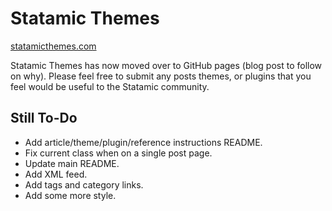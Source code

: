 # Statamic Themes

[statamicthemes.com](http://www.statamicthemes.com)

Statamic Themes has now moved over to GitHub pages (blog post to follow on why). Please feel free to submit any posts themes, or plugins that you feel would be useful to the Statamic community.

## Still To-Do

- Add article/theme/plugin/reference instructions README.
- Fix current class when on a single post page.
- Update main README.
- Add XML feed.
- Add tags and category links.
- Add some more style.
